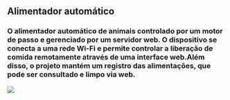 ## Alimentador automático
### O alimentador automático de animais controlado por um motor de passo e gerenciado por um servidor web. O dispositivo se conecta a uma rede Wi-Fi e permite controlar a liberação de comida remotamente através de uma interface web.Além disso, o projeto mantém um registro das alimentações, que pode ser consultado e limpo via web.
![](https://github.com/Your_Repository_Name/Your_GIF_Name.gif)
